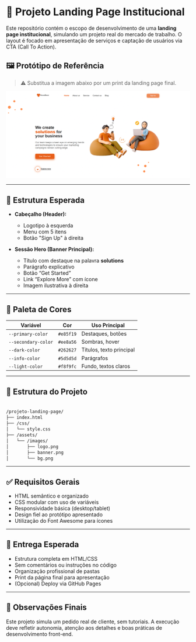 

# 💼 Projeto Landing Page Institucional

Este repositório contém o escopo de desenvolvimento de uma **landing page institucional**, simulando um projeto real do mercado de trabalho. O layout é focado em apresentação de serviços e captação de usuários via CTA (Call To Action).

## 🖼️ Protótipo de Referência

> ⚠️ Substitua a imagem abaixo por um print da landing page final.

![Preview do Layout](./image.png)

---

## 📌 Estrutura Esperada

- **Cabeçalho (Header):**
  - Logotipo à esquerda
  - Menu com 5 itens
  - Botão "Sign Up" à direita

- **Sessão Hero (Banner Principal):**
  - Título com destaque na palavra **solutions**
  - Parágrafo explicativo
  - Botão “Get Started”
  - Link “Explore More” com ícone
  - Imagem ilustrativa à direita

---

## 🎨 Paleta de Cores

| Variável            | Cor       | Uso Principal            |
|---------------------|-----------|--------------------------|
| `--primary-color`   | `#e85f19` | Destaques, botões        |
| `--secondary-color` | `#ee8a56` | Sombras, hover           |
| `--dark-color`      | `#262627` | Títulos, texto principal |
| `--info-color`      | `#5d5d5d` | Parágrafos               |
| `--light-color`     | `#f8f9fc` | Fundo, textos claros     |

---

## 🧱 Estrutura do Projeto

```

/projeto-landing-page/
├── index.html
├── /css/
│   └── style.css
├── /assets/
│   └── /images/
│       ├── logo.png
│       ├── banner.png
│       └── bg.png

```

---

## ✅ Requisitos Gerais

- HTML semântico e organizado
- CSS modular com uso de variáveis
- Responsividade básica (desktop/tablet)
- Design fiel ao protótipo apresentado
- Utilização do Font Awesome para ícones

---

## 📌 Entrega Esperada

- Estrutura completa em HTML/CSS
- Sem comentários ou instruções no código
- Organização profissional de pastas
- Print da página final para apresentação
- (Opcional) Deploy via GitHub Pages

---

## 📎 Observações Finais

Este projeto simula um pedido real de cliente, sem tutoriais. A execução deve refletir autonomia, atenção aos detalhes e boas práticas de desenvolvimento front-end.





